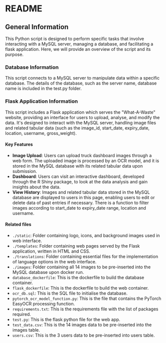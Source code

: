 # README

## General Information
This Python script is designed to perform specific tasks that involve interacting with a MySQL server, managing a database, and facilitating a flask application. Here, we will provide an overview of the script and its purpose.

### Database Information
This script connects to a MySQL server to manipulate data within a specific database. The details of the database, such as the server name, database name is included in the test.py folder. 

### Flask Application Information
This script includes a Flask application which serves the "What-A-Waste" website, providing an interface for users to upload, analyse, and modify the data. It's designed to interact with the MySQL server, handling image files and related tabular data (such as the image_id, start_date, expiry_date, location, username, gross_weight).

#### Key Features
- **Image Upload**: Users can upload truck dashboard images through a web form. The uploaded image is processed by an OCR model, and it is stored in the MySQL database with its related tabular data upon submission.
- **Dashboard**: Users can visit an interactive dashboard, developed through the R Shiny package, to look at the data analysis and gain insights about the data.
- **View History**: Images and related tabular data stored in the MySQL database are displayed to users in this page, enabling users to edit or delete data of past entries if necessary. There is a function to filter images according to start_date to expiry_date range, location and username. 

#### Related files
- `./static`: Folder containing logo, icons, and background images used in web interface.
- `./templates`: Folder containing web pages served by the Flask application, written in HTML and CSS.
- `./translations`: Folder containing essential files for the implementation of language options in the web interface.
- `./images`: Folder containing all 14 images to be pre-inserted into the MySQL database upon docker run.
- `database_dockerfile`: This is the dockerfile to build the database container.
- `flask_dockerfile`: This is the dockerfile to build the web container.
- `ocr_db.sql`: This is the SQL file to initialise the database. 
- `pytorch_ocr_model_function.py`: This is the file that contains the PyTorch EasyOCR processing function. 
- `requirements.txt`: This is the requirements file with the list of packages required.
- `test.py`: This is the flask python file for the web app.
- `test_data.csv`: This is the 14 images data to be pre-inserted into the images table.
- `users.csv`: This is the 3 users data to be pre-inserted into users table.